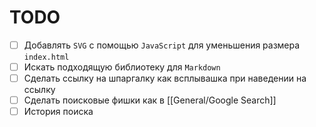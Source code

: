 # TODO

* [ ] Добавлять `SVG` с помощью `JavaScript` для уменьшения размера `index.html`
* [ ] Искать подходящую библиотеку для `Markdown`
* [ ] Сделать ссылку на шпаргалку как всплывашка при наведении на ссылку
* [ ] Сделать поисковые фишки как в [[General/Google Search]]
* [ ] История поиска

<!--
- Параметр поиска `s` в `URL`
    - ?path
    - ?path&s=query
    - ?path\#anchor
    - ?s=query
    - ?s=query\#anchor
    - \#anchor
    - ?path&s=query\#anchor
-->
